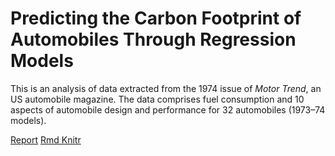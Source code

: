 # Predicting the Carbon Footprint of Automobiles Through Regression Models

This is an analysis of data extracted from the 1974 issue of *Motor Trend*, an US automobile magazine. The data comprises fuel consumption and 10 aspects of automobile design and performance for 32 automobiles (1973–74 models).

[Report](PredictingAutomobileConsumption.pdf)
[Rmd Knitr](PredictingAutomobileConsumption.Rmd)
